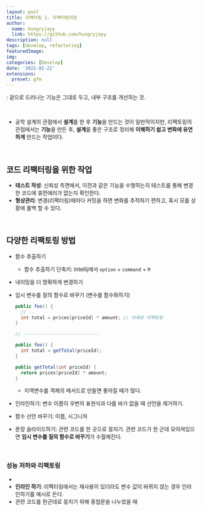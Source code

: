 ```yaml
---
layout: post
title: 리팩터링 1. 리팩터링이란
author: 
  name: hungryjayy
  link: https://github.com/hungryjayy
description: null
tags: [develop, refactoring]
featuredImage: 
img: 
categories: [Develop]
date: '2022-02-22'
extensions:
  preset: gfm
---
```


: 겉으로 드러나는 기능은 그대로 두고, 내부 구조를 개선하는 것.

<br>

* 공학 설계의 관점에서 **설계**를 한 후 **기능**을 만드는 것이 일반적이지만, 리팩토링의 관점에서는 **기능**을 만든 후, **설계**를 좋은 구조로 정리해 **이해하기 쉽고 변화에 유연하게** 만드는 작업이다.

<br>

## 코드 리팩터링을 위한 작업

* **테스트 작성**: 신뢰성 측면에서, 이전과 같은 기능을 수행하는지 테스트를 통해 변경한 코드에 휴먼에러가 없는지 확인한다.
* **형상관리**: 변경(리팩터링)때마다 커밋을 하면 변화를 추적하기 편하고, 혹시 모를 상황에 롤백 할 수 있다.

<br>

## 다양한 리팩토링 방법

* 함수 추출하기

  * 함수 추출하기 단축키: Intellij에서 `option` + `command` + `M` 

* 네이밍을 더 명확하게 변경하기

* 임시 변수를 질의 함수로 바꾸기 (변수를 함수화하기)

  ```java
  public foo() {
    // ..
  	int total = prices[priceId] * amount; // 아래로 리팩토링
  }
  
  // ----------------------------
  
  public foo() {
    int total = getTotal(priceId);
  }
  
  public getTotal(int priceId) {
    return prices[priceId] * amount;
  }
  ```

  * 지역변수를 객체의 메서드로 만들면 좋아질 때가 많다.

* 인라인하기: 변수 이름이 우변의 표현식과 다를 바가 없을 때 선언을 제거하기.

* 함수 선언 바꾸기: 이름, 시그니처

* 문장 슬라이드하기: 관련 코드를 한 곳으로 뭉치기. 관련 코드가 한 군데 모아져있으면 **임시 변수를 질의 함수로 바꾸기**가 수월해진다.

<Br>

### 성능 저하와 리팩토링

* 
* **인라인 하기**: 리팩터링에서는 재사용이 있더라도 변수 값이 바뀌지 않는 경우 인라인하기를 예시로 든다.
* 관련 코드를 한군데로 뭉치기 위해 중첩문을 나누었을 때 